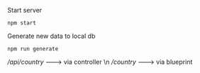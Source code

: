 Start server
```
npm start
```
Generate new data to local db
```
npm run generate
```
*/api/country* ---> via controller \n
*/country*    ---> via blueprint